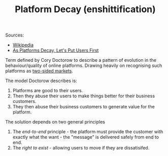 ﻿---
backlinks:
- title: Nature of Digital Technology (nodt)
  url: /sense/nodt/nodt.html
- title: Digital Humanism
  url: /sense/computing/digital-humanism.html
- title: Use of reveal.js for presentations
  url: /sense/Teaching/Mathematics/use-of-revealjs-for-presentations.html
tags: digital-humanism, teaching-digital-technologies, BAD
title: Platform Decay (enshittification)
type: note
---
Sources:

- [Wikipedia](https://en.wikipedia.org/wiki/Enshittification)
- [As Platforms Decay, Let's Put Users First](https://www.eff.org/deeplinks/2023/04/platforms-decay-lets-put-users-first)

Term defined by Cory Doctorow to describe a pattern of evolution in the behaviour/quality of online platforms. Drawing heavily on recognising such platforms as [two-sided markets](https://en.wikipedia.org/wiki/Two-sided_market).

The model Doctorow describes is:

1. Platforms are good to their users.
2. Then they abuse their users to make things better for their business customers.
3. They then abuse their business customers to generate value for the platform.

The solution depends on two general principles

1. The _end-to-end_ principle - the platform must provide the customer with exactly what the want - the "message" is delivered safely from end to end.
2. The _right to exist_ - allowing users to move if they are dissatisifed.